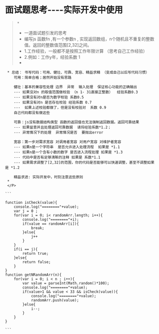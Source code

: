 # 面试题思考----实际开发中使用


>     *
>	 * 一道面试题引发的思考
>	 * 编写js 函数fn ,有一个参数n , 实现返回数组，n个随机且不重复的整数值。返回的整数值范围[2,32]之间。
 >    * 1.工作经验，一般都不是按照工作年限计算 （思考自己工作经验）
 >    * 2.例如：工作y年，经验系数 1
 >    * 
     * 总结： 书写代码：可用、健壮、可靠、宽容、精益求精 （变成自己以后写代码习惯）
     	可用：简单合格；居然开始没有思路

     	健壮：基本的兼容性处理 边界  异常  输入处理  保证核心功能的正确输出
     	--- 如果没对n 的取值范围做校验 （n 1- 31直接正整数）  经验系数0.3
     	--- 如果没有对n是否为数字校验 系数0.5
     	--- 如果没有对n 是否存在校验 经验系数 0.7
     	---  如果上述校验都做了，但是没有校验对  系数 0.9
     	自己代码都没有做这些

     	可靠：js没有数据结构类型 函数的返回值也无法强制返回数据。返回可靠结果
     	--- 如果留意并且处理返回可靠数据  请将经验系数*1.2；
     	--- 异常情况下的处理  异常情况是否  要抛出error
        
        宽容：第一步对需求宽容 对调用者宽容 对用户宽容 对维护者宽容
        --- 如果n是一个字符串  是否允许进入处理流程  如果是 *1.1
        --- 如果n是一个含有小数的数字 是否进入流程处理 如果是 *1.3
        --- 代码中是否有足够清晰的注释 如果是 系数*1.1
        --- 如果需求调整了[2,32]的范围，你的代码是否能够可以快速调整，甚至不调整如果是 *1.2

		精益求进: 实际开发中，时刻注意这些原则
	 *
	 </P>

	```

	function isCheck(value){
		console.log("========"+value);
		var j = 0 ;
		for(var i = 0; i< randomArr.length; i++){
			console.log("========"+i);
			if(value == randomArr[i]){
				break; 
			}else{
				j++
			}
		}
		if(i == j){
			return true;
		}else{
			return false;
		}
	}
	function getNRandomArr(n){
		for(var i = 0; i < n ; i++){
			var value = parseInt(Math.random()*100);
			console.log("========"+value);
			if(value>1 && value < 33 && isCheck(value)){
				console.log("========"+value);
				randomArr.push(value);
			}else{
				i--;
			}
		}
	}

	```